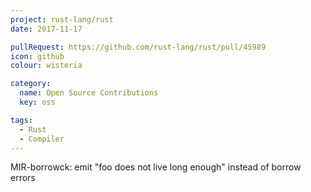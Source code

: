 ```yaml
---
project: rust-lang/rust
date: 2017-11-17

pullRequest: https://github.com/rust-lang/rust/pull/45989
icon: github
colour: wisteria

category:
  name: Open Source Contributions
  key: oss

tags:
  - Rust
  - Compiler
---
```

MIR-borrowck: emit "foo does not live long enough" instead of borrow errors
